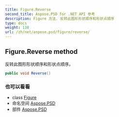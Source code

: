 ```yaml
---
title: Figure.Reverse
second_title: Aspose.PSD for .NET API 参考
description: Figure 方法. 反转此图形形状顺序和形状点顺序
type: docs
weight: 110
url: /zh/net/aspose.psd/figure/reverse/
---
```

## Figure.Reverse method

反转此图形形状顺序和形状点顺序。

```csharp
public void Reverse()
```

### 也可以看看

* class [Figure](../)
* 命名空间 [Aspose.PSD](../../figure/)
* 部件 [Aspose.PSD](../../../)


